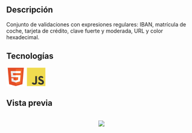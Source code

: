 ## Descripción  
Conjunto de validaciones con expresiones regulares: IBAN, matrícula de coche, tarjeta de crédito, clave fuerte y moderada, URL y color hexadecimal.

## Tecnologías
<span>
<img src="https://github.com/devicons/devicon/blob/master/icons/html5/html5-original.svg" alt="html5" width="50" height="50"/>
<img src="https://github.com/devicons/devicon/blob/master/icons/javascript/javascript-original.svg" alt="js" width="50" height="50"/>
</span>

## Vista previa
<p align="center"><br>
<img src="https://user-images.githubusercontent.com/125128610/231526590-70252a9b-a9d9-45a3-a40d-1020c1e38ac1.png">
</p>

